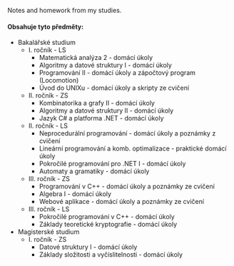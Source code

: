 Notes and homework from my studies. 

#### Obsahuje tyto předměty:
- Bakalářské studium
  * I. ročník - LS
    * Matematická analýza 2 - domácí úkoly
    * Algoritmy a datové struktury I - domácí úkoly
    * Programování II - domácí úkoly a zápočtový program (Locomotion)
    * Úvod do UNIXu - domácí úkoly a skripty ze cvičení
  * II. ročník - ZS
    * Kombinatorika a grafy II - domácí úkoly
    * Algoritmy a datové struktury II - domácí úkoly
    * Jazyk C# a platforma .NET - domácí úkoly
  * II. ročník - LS
    * Neprocedurální programování - domácí úkoly a poznámky z cvičení
    * Lineární programování a komb. optimalizace - praktické domácí úkoly
    * Pokročilé programování pro .NET I - domácí úkoly
    * Automaty a gramatiky - domácí úkoly
  * III. ročník - ZS
    * Programování v C++ - domácí úkoly a poznámky ze cvičení
    * Algebra I - domácí úkoly
    * Webové aplikace - domácí úkoly a poznámky ze cvičení
  * III. ročník - LS
    * Pokročilé programování v C++ - domácí úkoly
    * Základy teoretické kryptografie - domácí úkoly
- Magisterské studium
  * I. ročník - ZS
    * Datové struktury I - domácí úkoly
    * Základy složitosti a vyčíslitelnosti - domácí úkoly
    
